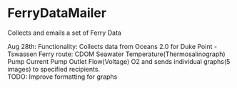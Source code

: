 # FerryDataMailer
Collects and emails a set of Ferry Data

Aug 28th:
Functionality:
Collects data from Oceans 2.0 for Duke Point - Tswassen Ferry route:
CDOM
Seawater Temperature(Thermosalinograph)
Pump Current
Pump Outlet Flow(Voltage)
O2 
and sends individual graphs(5 images) to specified recipients.  
TODO: Improve formatting for graphs 

